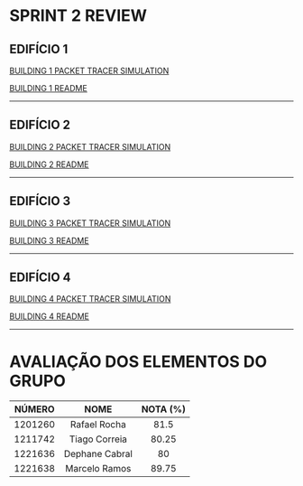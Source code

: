 # SPRINT 2 REVIEW 

## EDIFÍCIO 1

[BUILDING 1 PACKET TRACER SIMULATION](1221638/building1.pkt)

[BUILDING 1 README](1221638/readme.md)

---

## EDIFÍCIO 2

[BUILDING 2 PACKET TRACER SIMULATION](1211742/building2.pkt)

[BUILDING 2 README](1211742/README.md)

---

## EDIFÍCIO 3

[BUILDING 3 PACKET TRACER SIMULATION](1221636/building3.pkt)

[BUILDING 3 README](1221636/README.md)

---
## EDIFÍCIO 4

[BUILDING 4 PACKET TRACER SIMULATION](1201260/pkt/Building4.pkt)

[BUILDING 4 README](1201260%2FReadme.md)

---
# AVALIAÇÃO DOS ELEMENTOS DO GRUPO

| NÚMERO  |      NOME      | NOTA (%) |
|:-------:|:--------------:|:--------:|
| 1201260 |  Rafael Rocha  |   81.5   |
| 1211742 | Tiago Correia  |  80.25   |
| 1221636 | Dephane Cabral |    80    |
| 1221638 | Marcelo Ramos  |  89.75   |
